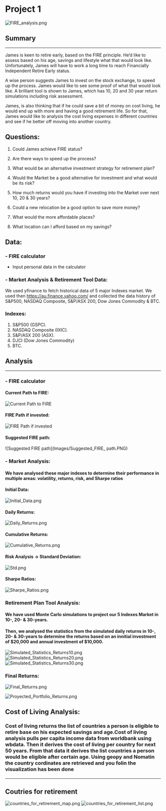 # Project 1

![FIRE_analysis.png](Images/FIRE_analysis.PNG)

## Summary
____

James is keen to retire early, based on the FIRE principle. He’d like to assess based on his age, savings and lifestyle what that would look like. Unfortunately, James will have to work a long time to reach Financially Independent Retire Early status. 

A wise person suggests James to invest on the stock exchange, to speed up the process. James would like to see some proof of what that would look like. A brilliant tool is shown to James, which has  10, 20 and 30 year return simulations including risk assessment. 


James, is also thinking that if he could save a bit of money on cost living, he would end up with more and having a good retirement life. So for that, James would like to analysis the cost living expenses in different countries and see if he better off moving into another country.


## Questions:


1. Could James achieve FIRE status? 

2. Are there ways to speed up the process? 


3. What would be an alternative investment strategy for retirement plan?

4. Would the Market be a good alternative for investment and what would be its risk?

5. How much returns would you have if investing into the Market over next 10, 20 & 30 years?

6. Could a new relocation be a good option to save more money?

7. What would the more affordable places?

8. What location can I afford based on my savings? 


## Data:


### - FIRE calculator

* Input personal data in the calculator


### - Market Analysis & Retirement Tool Data: 
We used yfinance to fetch historical data of 5 major Indexes market. We used then https://au.finance.yahoo.com/ and collected the data history of S&P500, NASDAQ Composite, S&P/ASX 200, Dow Jones Commodity & BTC.

### Indexes:

1. S&P500 (GSPC). 
2. NASDAQ Composite (IXIC). 
3. S&P/ASX 200 (ASX). 
4. DJCI (Dow Jones Commodity)
5. BTC.


## Analysis
___


### - FIRE calculator

#### Current Path to FIRE:

![Current Path to FIRE](Images/Current_Path_to_FIRE.PNG)

#### FIRE Path if invested:

![FIRE Path if invested](Images/FIRE_Path_if_invested.png)

#### Suggested FIRE path:

![Suggested FIRE path](Images/Suggested_FIRE_ path.PNG)



### - Market Analysis: 

#### We have analysed these major indexes to determine their performance in multiple areas: volatility, returns, risk, and Sharpe ratios 

#### Initial Data:

![Initial_Data.png](Images/Initial_Data.PNG)

#### Daily Returns: 

![Daily_Returns.png](Images/Daily_Returns.PNG)

#### Cumulative Returns:
![Cumulative_Returns.png](Images/Cumulative_Returns.PNG)

#### Risk Analysis -> Standard Deviation:
![Std.png](Images/Std.PNG)

#### Sharpe Ratios:
![Sharpe_Ratios.png](Images/Sharpe_Ratios.PNG)

### Retirement Plan Tool Analysis:

#### We have used Monte Carlo simulations to project our 5 Indexes Market in 10-, 20- & 30-years.

#### Then, we analysed the statistics from the simulated daily returns in 10-, 20- & 30-years to determine the returns based on an innitial investment of $20,000 and annual investment of $10,000.


![Simulated_Statistics_Returns10.png](Images/Simulated_Statistics_Returns10.PNG)
![Simulated_Statistics_Returns20.png](Images/Simulated_Statistics_Returns20.PNG)
![Simulated_Statistics_Returns30.png](Images/Simulated_Statistics_Returns30.PNG)

### Final Returns:
![Final_Returns.png](Images/Final_Returns.PNG)

![Proyected_Portfolio_Returns.png](Images/Proyected_Portfolio_Returns.PNG)



## Cost of Living Analysis:
### Cost of living returns the list of countries a person is eligible to retire base on his expected savings and age.Cost of living analysis pulls per capita income data from worldbank using wbdata. Then it derives the cost of living per country for next 50 years. From that data it derives the list countries a person would be eligible after certain age. Using geopy and Nomatin the country cordinates are retrieved and you folin the visualization has been done
####
___
## Coutries for retirement
![countries_for_retirement_map.png](Images/countries_for_retirement_map.PNG)
![countries_for_retirement_list.png](Images/countries_for_retirement_list.PNG)


